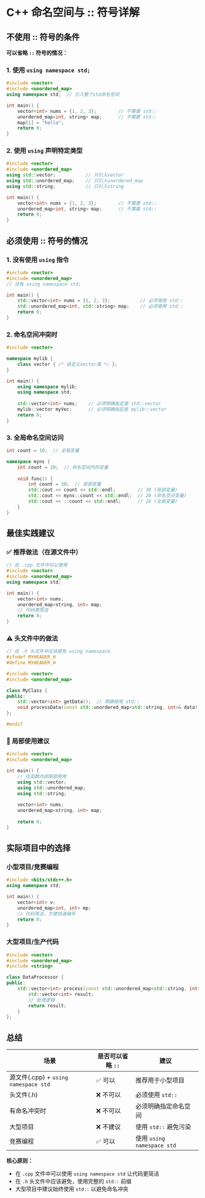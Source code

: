 # C++ 命名空间与 :: 符号详解

## 不使用 :: 符号的条件

**可以省略 `::` 符号的情况：**

### 1. 使用 `using namespace std;`
```cpp
#include <vector>
#include <unordered_map>
using namespace std;  // 引入整个std命名空间

int main() {
    vector<int> nums = {1, 2, 3};        // 不需要 std::
    unordered_map<int, string> map;      // 不需要 std::
    map[1] = "hello";
    return 0;
}
```

### 2. 使用 `using` 声明特定类型
```cpp
#include <vector>
#include <unordered_map>
using std::vector;           // 只引入vector
using std::unordered_map;    // 只引入unordered_map
using std::string;           // 只引入string

int main() {
    vector<int> nums = {1, 2, 3};        // 不需要 std::
    unordered_map<int, string> map;      // 不需要 std::
    return 0;
}
```

## 必须使用 :: 符号的情况

### 1. 没有使用 `using` 指令
```cpp
#include <vector>
#include <unordered_map>
// 没有 using namespace std;

int main() {
    std::vector<int> nums = {1, 2, 3};           // 必须使用 std::
    std::unordered_map<int, std::string> map;    // 必须使用 std::
    return 0;
}
```

### 2. 命名空间冲突时
```cpp
#include <vector>

namespace mylib {
    class vector { /* 自定义vector类 */ };
}

int main() {
    using namespace mylib;
    using namespace std;
    
    std::vector<int> nums;    // 必须明确指定是 std::vector
    mylib::vector myVec;      // 必须明确指定是 mylib::vector
    return 0;
}
```

### 3. 全局命名空间访问
```cpp
int count = 10;  // 全局变量

namespace myns {
    int count = 20;  // 命名空间内的变量
    
    void func() {
        int count = 30;  // 局部变量
        std::cout << count << std::endl;        // 30 (局部变量)
        std::cout << myns::count << std::endl;  // 20 (命名空间变量)
        std::cout << ::count << std::endl;      // 10 (全局变量)
    }
}
```

## 最佳实践建议

### ✅ 推荐做法（在源文件中）
```cpp
// 在 .cpp 文件中可以使用
#include <vector>
#include <unordered_map>
using namespace std;

int main() {
    vector<int> nums;
    unordered_map<string, int> map;
    // 代码更简洁
    return 0;
}
```

### ⚠️ 头文件中的做法
```cpp
// 在 .h 头文件中应该避免 using namespace
#ifndef MYHEADER_H
#define MYHEADER_H

#include <vector>
#include <unordered_map>

class MyClass {
public:
    std::vector<int> getData();  // 明确使用 std::
    void processData(const std::unordered_map<std::string, int>& data);
};

#endif
```

### 🔧 局部使用建议
```cpp
#include <vector>
#include <unordered_map>

int main() {
    // 在函数内部局部使用
    using std::vector;
    using std::unordered_map;
    using std::string;
    
    vector<int> nums;
    unordered_map<string, int> map;
    
    return 0;
}
```

## 实际项目中的选择

### 小型项目/竞赛编程
```cpp
#include <bits/stdc++.h>
using namespace std;

int main() {
    vector<int> v;
    unordered_map<int, int> mp;
    // 代码简洁，方便快速编写
    return 0;
}
```

### 大型项目/生产代码
```cpp
#include <vector>
#include <unordered_map>
#include <string>

class DataProcessor {
public:
    std::vector<int> process(const std::unordered_map<std::string, int>& input) {
        std::vector<int> result;
        // 处理逻辑
        return result;
    }
};
```

## 总结

| 场景                                 | 是否可以省略 `::` | 建议                       |
| ------------------------------------ | ----------------- | -------------------------- |
| 源文件(.cpp) + `using namespace std` | ✅ 可以            | 推荐用于小型项目           |
| 头文件(.h)                           | ❌ 不可以          | 必须使用 `std::`           |
| 有命名冲突时                         | ❌ 不可以          | 必须明确指定命名空间       |
| 大型项目                             | ❌ 不建议          | 使用 `std::` 避免污染      |
| 竞赛编程                             | ✅ 可以            | 使用 `using namespace std` |

**核心原则：**
- 在 `.cpp` 文件中可以使用 `using namespace std` 让代码更简洁
- 在 `.h` 头文件中应该避免，使用完整的 `std::` 前缀
- 大型项目中建议始终使用 `std::` 以避免命名冲突
